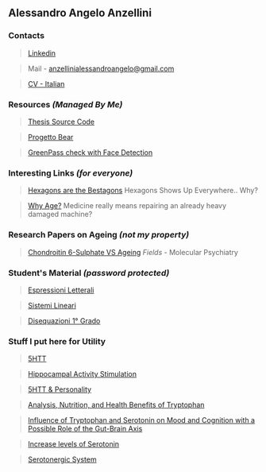 ## Alessandro Angelo Anzellini 

### Contacts 

> [Linkedin](https://www.linkedin.com/in/alessandro-angelo-anzellini-033a62b1/)

> Mail - anzellinialessandroangelo@gmail.com

> [CV - Italian](https://github.com/Alexanderis1/AlessandroAngeloAnzellini/raw/gh-pages/res/AlessandroAngeloAnzellini-CV-Italian.pdf)


### Resources *(Managed By Me)*

> [Thesis Source Code](https://github.com/Alexanderis1/Schema_Alignment_for_Alaska_Benchmark)

> [Progetto Bear](https://www.progettobear.it/public/covid.php)

> [GreenPass check with Face Detection](/AlessandroAngeloAnzellini/greenpass)

### Interesting Links *(for everyone)*

> [Hexagons are the Bestagons](https://www.youtube.com/watch?v=thOifuHs6eY&ab_channel=CGPGrey)
Hexagons Shows Up Everywhere.. Why?

> [Why Age?](https://www.youtube.com/watch?v=GoJsr4IwCm4&ab_channel=Kurzgesagt%E2%80%93InaNutshell)
Medicine really means repairing an already heavy damaged machine?


### Research Papers on Ageing *(not my property)*

> [Chondroitin 6-Sulphate VS Ageing](https://github.com/Alexanderis1/AlessandroAngeloAnzellini/raw/gh-pages/res/s41380-021-01208-9.pdf)
*Fields -* Molecular Psychiatry

### Student's Material *(password protected)*

> [Espressioni Letterali](https://github.com/Alexanderis1/AlessandroAngeloAnzellini/raw/gh-pages/res/equazioni_letterali.pdf)

> [Sistemi Lineari](https://github.com/Alexanderis1/AlessandroAngeloAnzellini/raw/gh-pages/res/sistemi_lineari.pdf)

> [Disequazioni 1° Grado](https://github.com/Alexanderis1/AlessandroAngeloAnzellini/raw/gh-pages/res/disequazioni_1__grado.pdf)

### Stuff I put here for Utility

> [5HTT](https://github.com/Alexanderis1/AlessandroAngeloAnzellini/raw/gh-pages/res/CanliLesch3907_5HTT-Transporter.pdf) 

> [Hippocampal Activity Stimulation](https://github.com/Alexanderis1/AlessandroAngeloAnzellini/raw/gh-pages/res/zorumski_Airan-07.pdf)

> [5HTT & Personality](https://github.com/Alexanderis1/AlessandroAngeloAnzellini/raw/gh-pages/res/Effect_to_the_serotonin_transporter_gene_5-HTT_on_.pdf)

> [Analysis, Nutrition, and Health Benefits of Tryptophan](https://www.ncbi.nlm.nih.gov/pmc/articles/PMC6158605/)

> [Influence of Tryptophan and Serotonin on Mood and Cognition with a Possible Role of the Gut-Brain Axis](https://www.ncbi.nlm.nih.gov/pmc/articles/PMC4728667/)

> [Increase levels of Serotonin](https://www.ncbi.nlm.nih.gov/pmc/articles/PMC2077351/#!po=35.2273)

> [Serotonergic System](https://www.ncbi.nlm.nih.gov/pmc/articles/PMC5017596/)
